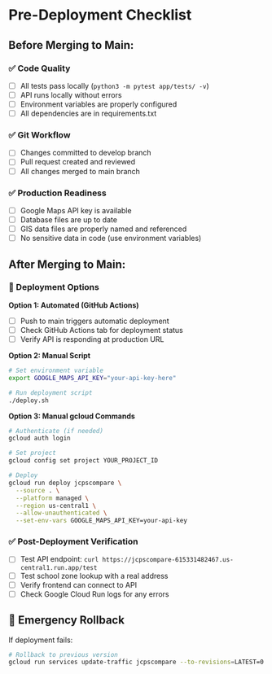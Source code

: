 # Pre-Deployment Checklist

## Before Merging to Main:

### ✅ Code Quality
- [ ] All tests pass locally (`python3 -m pytest app/tests/ -v`)
- [ ] API runs locally without errors
- [ ] Environment variables are properly configured
- [ ] All dependencies are in requirements.txt

### ✅ Git Workflow
- [ ] Changes committed to develop branch
- [ ] Pull request created and reviewed
- [ ] All changes merged to main branch

### ✅ Production Readiness
- [ ] Google Maps API key is available
- [ ] Database files are up to date
- [ ] GIS data files are properly named and referenced
- [ ] No sensitive data in code (use environment variables)

## After Merging to Main:

### 🚀 Deployment Options

**Option 1: Automated (GitHub Actions)**
- [ ] Push to main triggers automatic deployment
- [ ] Check GitHub Actions tab for deployment status
- [ ] Verify API is responding at production URL

**Option 2: Manual Script**
```bash
# Set environment variable
export GOOGLE_MAPS_API_KEY="your-api-key-here"

# Run deployment script
./deploy.sh
```

**Option 3: Manual gcloud Commands**
```bash
# Authenticate (if needed)
gcloud auth login

# Set project
gcloud config set project YOUR_PROJECT_ID

# Deploy
gcloud run deploy jcpscompare \
  --source . \
  --platform managed \
  --region us-central1 \
  --allow-unauthenticated \
  --set-env-vars GOOGLE_MAPS_API_KEY=your-api-key
```

### ✅ Post-Deployment Verification
- [ ] Test API endpoint: `curl https://jcpscompare-615331482467.us-central1.run.app/test`
- [ ] Test school zone lookup with a real address
- [ ] Verify frontend can connect to API
- [ ] Check Google Cloud Run logs for any errors

## 🚨 Emergency Rollback
If deployment fails:
```bash
# Rollback to previous version
gcloud run services update-traffic jcpscompare --to-revisions=LATEST=0
```
